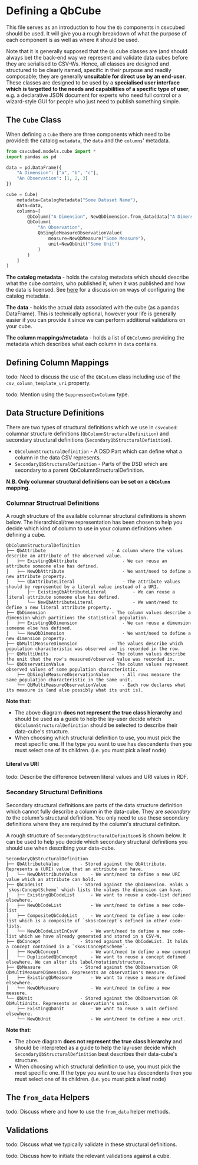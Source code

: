 # Defining a QbCube

This file serves as an introduction to how the `Qb` components in csvcubed should be used. It will give you a rough breakdown of what the purpose of each component is as well as where it should be used.

Note that it is generally supposed that the `Qb` cube classes are (and should always be) the back-end way we represent and validate data cubes before they are serialised to CSV-Ws. Hence, all classes are designed and structured to be clearly named, specific in their purpose and readily composable; they are generally **unsuitable for direct use by an end-user**. These classes are designed to be used by a **specialised user interface which is targetted to the needs and capabilities of a specific type of user**, e.g. a declarative JSON document for experts who need full control or a wizard-style GUI for people who just need to publish something simple.

## The `Cube` Class

When defining a `Cube` there are three components which need to be provided: the catalog `metadata`, the `data` and the `columns`' metadata.

```python
from csvcubed.models.cube import *
import pandas as pd

data = pd.DataFrame({
    "A Dimension": ["a", "b", "c"],
    "An Observation": [1, 2, 3]
})

cube = Cube(
    metadata=CatalogMetadata("Some Dataset Name"),
    data=data,
    columns=[
        QbColumn("A Dimension", NewQbDimension.from_data(data["A Dimension"])),
        QbColumn(
            "An Observation",
            QbSingleMeasureObservationValue(
                measure=NewQbMeasure("Some Measure"),
                unit=NewQbUnit("Some Unit")
            )
        )
    ]
)
```

**The catalog metadata** - holds the catalog metadata which should describe what the cube contains, who published it, when it was published and how the data is licensed. See [here](https://github.com/GSS-Cogs/dataengineer-walkthrough/blob/master/csvcubed-usage/Generating%20Catalog%20Metadata.md#how-to-generate-catalog-metadata) for a discussion on ways of configuring the catalog metadata.

**The data** - holds the actual data associated with the cube (as a pandas DataFrame). This is technically optional, however your life is generally easier if you can provide it since we can perform additional validations on your cube.

**The column mappings/metadata** - holds a list of `QbColumn`s providing the metadata which describes what each column in `data` contains.

## Defining Column Mappings

todo: Need to discuss the use of the `QbColumn` class including use of the `csv_column_template_uri` property.

todo: Mention using the `SuppressedCsvColumn` type.

## Data Structure Definitions

There are two types of structural definitions which we use in `csvcubed`: columnar structure definitions (`QbColumnStructuralDefinition`) and secondary structural definitions (`SecondaryQbStructuralDefinition`).

* `QbColumnStructuralDefinition` - A DSD Part which can define what a column in the data CSV represents.
* `SecondaryQbStructuralDefinition` - Parts of the DSD which are secondary to a parent QbColumnStructuralDefinition.

**N.B. Only columnar structural definitions can be set on a `QbColumn` mapping.**

### Columnar Structrual Definitions

A rough structure of the available columnar structural definitions is shown below. The hierarchical/tree representation has been chosen to help you decide which kind of column to use in your column definitions when defining a cube.

```text
QbColumnStructuralDefinition
├── QbAttribute                         - A column where the values describe an attribute of the observed value.
│   ├── ExistingQbAttribute                 - We can reuse an attribute someone else has defined.
│   ├── NewQbAttribute                      - We want/need to define a new attribute property.
│   └── QbAttributeLiteral                  - The attribute values should be represented by a literal value instead of a URI.
│       ├── ExistingQbAttributeLiteral          - We can reuse a literal attribute someone else has defined.
│       └── NewQbAttributeLiteral               - We want/need to define a new literal attribute property.
├── QbDimension                         - The column values describe a dimension which partitions the statistical population.
│   ├── ExistingQbDimension                 - We can reuse a dimension someone else has defined.
│   └── NewQbDimension                      - We want/need to define a new dimension property.
├── QbMultiMeasureDimension             - The values describe which population characteristic was observed and is recorded in the row.
├── QbMultiUnits                        - The column values describe the unit that the row's measured/observed value was recorded in.
└── QbObservationValue                  - The column values represent observed values of some population characteristic.
    ├── QbSingleMeasureObservationValue     - All rows measure the same population characteristic in the same unit.
    └── QbMultiMeasureObservationValue      - Each row declares what its measure is (and also possibly what its unit is).
```

**Note that**:

* The above diagram **does not represent the true class hierarchy** and should be used as a guide to help the lay-user decide which  `QbColumnStructuralDefinition` should be selected to describe their data-cube's structure.
* When choosing which structural definition to use, you must pick the most specific one. If the type you want to use has descendents then you must select one of its children. (i.e. you must pick a leaf node)

#### Literal vs URI

todo: Describe the difference between literal values and URI values in RDF.

### Secondary Structural Definitions

Secondary structural definitions are parts of the data structure definition which cannot fully describe a column in the data-cube. They are *secondary to* the column's structural definition. You only need to use these secondary definitions where they are required by the column's structural definiton.

A rough structure of `SecondaryQbStructuralDefinition`s is shown below. It can be used to help you decide which secondary structural definitions you should use when describing your data-cube.

```text
SecondaryQbStructuralDefinition
├── QbAttributeValue        - Stored against the QbAttribute. Represents a (URI) value that an attribute can have.        
│   └── NewQbAttributeValue     - We want/need to define a new URI value which an attribute can hold.
├── QbCodeList              - Stored against the QbDimension. Holds a `skos:ConceptScheme` which lists the values the dimension can have.
│   ├── ExistingQbCodeList      - We want to reuse a code-list defined elsewhere.
│   ├── NewQbCodeList           - We want/need to define a new code-list   
│   ├── CompositeQbCodeList     - We want/need to define a new code-list which is a composite of `skos:Concept`s defined in other code-lists.
│   └── NewQbCodeListInCsvW     - We want/need to define a new code-list which we have already generated and stored in a CSV-W.
├── QbConcept               - Stored against the QbCodeList. It holds a concept contained in a `skos:ConceptScheme`.
│   ├── NewQbConcept            - We want/need to define a new concept
│   └── DuplicatedQbConcept     - We want to reuse a concept defined elsewhere. We can alter its label/notation/structure.
├── QbMeasure               - Stored against the QbObservation OR QbMultiMeasureDimension. Represents an observation's measure.
│   ├── ExistingQbMeasure       - We want to reuse a measure defined elsewhere.
│   └── NewQbMeasure            - We want/need to define a new measure.
└── QbUnit                  - Stored against the QbObservation OR QbMultiUnits. Represents an observation's unit.
    ├── ExistingQbUnit          - We want to reuse a unit defined elsewhere.
    └── NewQbUnit               - We want/need to define a new unit.
```

**Note that**:

* The above diagram **does not represent the true class hierarchy** and should be interpreted as a guide to help the lay-user decide which `SecondaryQbStructuralDefinition` best describes their data-cube's structure.
* When choosing which structural definition to use, you must pick the most specific one. If the type you want to use has descendents then you must select one of its children. (i.e. you must pick a leaf node)

## The `from_data` Helpers

todo: Discuss where and how to use the `from_data` helper methods.

## Validations

todo: Discuss what we typically validate in these structural definitions.

todo: Discuss how to initiate the relevant validations against a cube.
